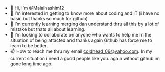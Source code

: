 - 👋 Hi, I’m @Malaihashim12
- 👀 I’m interested in getting to know more about coding and IT (i  have no basic but thanks so much for github)
- 🌱 I’m currently learning merging dan understand thru all this by a lot of mistake but thats all about learning.
- 💞️ I’m looking to collaborate on anyone who wants to help me in the situation of being attacted and thanks again Github has force me to learn to be better.
- 📫 How to reach me thru my email coldhead_06@yahoo.com. In my current situation i need a good people like you. again without github im gone long time ago.

<!---
Malaihashim12/Malaihashim12 is a ✨ special ✨ repository because its `README.md` (this file) appears on your GitHub profile.
You can click the Preview link to take a look at your changes.
--->
